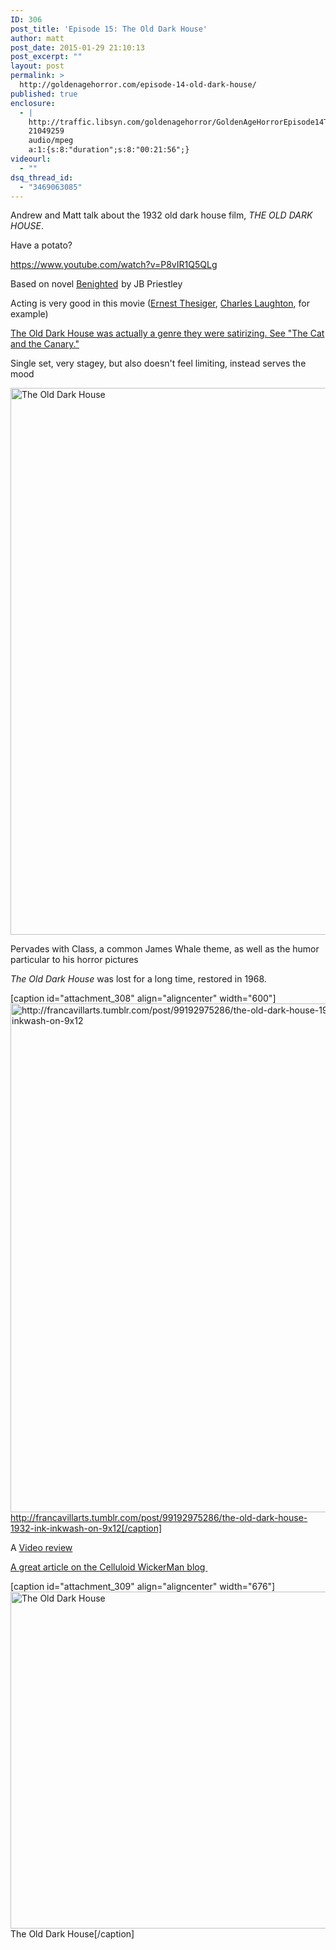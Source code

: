 ```yaml
---
ID: 306
post_title: 'Episode 15: The Old Dark House'
author: matt
post_date: 2015-01-29 21:10:13
post_excerpt: ""
layout: post
permalink: >
  http://goldenagehorror.com/episode-14-old-dark-house/
published: true
enclosure:
  - |
    http://traffic.libsyn.com/goldenagehorror/GoldenAgeHorrorEpisode14TheOldDarkHouse.mp3
    21049259
    audio/mpeg
    a:1:{s:8:"duration";s:8:"00:21:56";}
videourl:
  - ""
dsq_thread_id:
  - "3469063085"
---
```

Andrew and Matt talk about the 1932 old dark house film, <em>THE OLD DARK HOUSE</em>.

Have a potato?

https://www.youtube.com/watch?v=P8vIR1Q5QLg
<!--more-->


Based on novel <a href="http://www.amazon.com/gp/product/1939140234/ref=as_li_tl?ie=UTF8&amp;camp=1789&amp;creative=390957&amp;creativeASIN=1939140234&amp;linkCode=as2&amp;tag=cthudice-20&amp;linkId=PXYB3KHM6USSXSL4">Benighted</a><img style="border: none !important; margin: 0px !important;" src="http://ir-na.amazon-adsystem.com/e/ir?t=cthudice-20&amp;l=as2&amp;o=1&amp;a=1939140234" alt="" width="1" height="1" border="0" /> by JB Priestley

Acting is very good in this movie (<a href="http://en.wikipedia.org/wiki/Ernest_Thesiger">Ernest Thesiger</a>, <a href="http://en.wikipedia.org/wiki/Charles_Laughton">Charles Laughton</a>, for example)

<a href="http://www.forcesofgeek.com/2014/01/old-dark-house-movies-twisty-mysteries.html">The Old Dark House was actually a genre they were satirizing. See "The Cat and the Canary."</a>

Single set, very stagey, but also doesn't feel limiting, instead serves the mood

<img class="aligncenter size-large wp-image-307" src="http://goldenagehorror.com/wp-content/uploads/2015/01/705150_10200886105810181_388597736_o-791x1024.jpg" alt="The Old Dark House" width="676" height="875" />

Pervades with Class, a common James Whale theme, as well as the humor particular to his horror pictures

<em>The Old Dark House</em> was lost for a long time, restored in 1968.

[caption id="attachment_308" align="aligncenter" width="600"]<img class="size-full wp-image-308" src="http://goldenagehorror.com/wp-content/uploads/2015/01/tumblr_ncycikUBUb1ssmbizo1_1280.jpg" alt="http://francavillarts.tumblr.com/post/99192975286/the-old-dark-house-1932-ink-inkwash-on-9x12" width="600" height="814" /> http://francavillarts.tumblr.com/post/99192975286/the-old-dark-house-1932-ink-inkwash-on-9x12[/caption]

A <a href="http://cinemassacre.com/2009/10/04/04-the-old-dark-house-1932/">Video review</a>

<a href="http://celluloidwickerman.com/2013/02/21/the-old-dark-house-1932-symbolism-class-and-taboo-james-whale/">A great article on the Celluloid WickerMan blog </a>

[caption id="attachment_309" align="aligncenter" width="676"]<img class="size-large wp-image-309" src="http://goldenagehorror.com/wp-content/uploads/2015/01/46-1024x817.jpg" alt="The Old Dark House" width="676" height="539" /> The Old Dark House[/caption]
